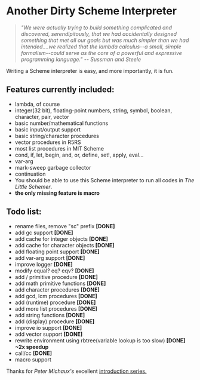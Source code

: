 Another Dirty Scheme Interpreter
================================

> *"We were actually trying to build something complicated and 
discovered, serendipitously, that we had accidentally designed 
something that met all our goals but was much simpler than we
had intended....we realized that the lambda calculus--a small,
simple formalism--could serve as the core of a powerful and 
expressive programming language." -- Sussman and Steele*

Writing a Scheme interpreter is easy, and more importantly,
it is fun.


Features currently included:
-----------------
+ lambda, of course
+ integer(32 bit), floating-point numbers, string, symbol, boolean,
character, pair, vector
+ basic number/mathematical functions
+ basic input/output support
+ basic string/character procedures
+ vector procedures in R5RS
+ most list procedures in MIT Scheme
+ cond, if, let, begin, and, or, define, set!, apply, eval...
+ var-arg
+ mark-sweep garbage collector
+ continuation
+ You should be able to use this Scheme interpreter to run all
codes in *The Little Schemer*.
+ **the only missing feature is macro**

Todo list:
---------------
+ rename files, remove "sc" prefix **[DONE]**
+ add gc support **[DONE]**
+ add cache for integer objects **[DONE]**
+ add cache for character objects **[DONE]**
+ add floating point support **[DONE]**
+ add var-arg support **[DONE]**
+ improve logger **[DONE]**
+ modify equal? eq? eqv? **[DONE]**
+ add / primitive procedure **[DONE]**
+ add math primitive functions **[DONE]**
+ add character procedures **[DONE]**
+ add gcd, lcm procedures **[DONE]**
+ add (runtime) procedure **[DONE]**
+ add more list procedures **[DONE]**
+ add string functions **[DONE]**
+ add (display) procedure **[DONE]**
+ improve io support **[DONE]**
+ add vector support **[DONE]**
+ rewrite environment using rbtree(variable lookup is too slow) **[DONE] ~2x speedup**
+ call/cc **[DONE]**
+ macro support

Thanks for *Peter Michaux's* excellent 
[introduction series.](http://peter.michaux.ca/articles/scheme-from-scratch-introduction)

